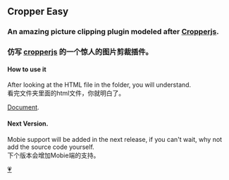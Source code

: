 ## Cropper Easy  
### An amazing picture clipping plugin modeled after [Cropperjs](https://github.com/fengyuanchen/cropperjs).  
### 仿写 [cropperjs](https://github.com/fengyuanchen/cropperjs) 的一个惊人的图片剪裁插件。 
  
#### How to use it  
After looking at the HTML file in the folder, you will understand.  
看完文件夹里面的html文件，你就明白了。

[Document](https://github.com/VcrTing/cropperjs-easy/blob/main/index.html). 

#### Next Version. 
Mobie support will be added in the next release, if you can't wait, why not add the source code yourself.  
下个版本会增加Mobie端的支持。
   
[💗](https://github.com/VcrTing)
